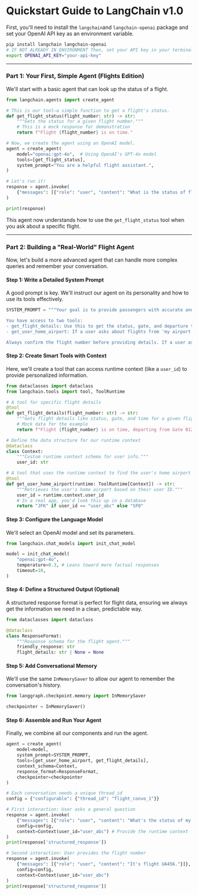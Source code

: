 # Quickstart Guide to LangChain v1.0

First, you'll need to install the `langchain`and `langchain-openai` package and set your OpenAI API key as an environment variable.

```bash
pip install langchain langchain-openai
# IF NOT ALREADY IN ENVIRONMENT Then, set your API key in your terminal
export OPENAI_API_KEY="your-api-key"
```

-----

### **Part 1: Your First, Simple Agent (Flights Edition)**

We'll start with a basic agent that can look up the status of a flight.

```python
from langchain.agents import create_agent

# This is our tool—a simple function to get a flight's status.
def get_flight_status(flight_number: str) -> str:
    """Gets the status for a given flight number."""
    # This is a mock response for demonstration
    return f"Flight {flight_number} is on time."

# Now, we create the agent using an OpenAI model.
agent = create_agent(
    model="openai:gpt-4o",  # Using OpenAI's GPT-4o model
    tools=[get_flight_status],
    system_prompt="You are a helpful flight assistant.",
)

# Let's run it!
response = agent.invoke(
    {"messages": [{"role": "user", "content": "What is the status of flight AA123?"}]}
)

print(response)
```

This agent now understands how to use the `get_flight_status` tool when you ask about a specific flight.

-----

### **Part 2: Building a "Real-World" Flight Agent** 

Now, let's build a more advanced agent that can handle more complex queries and remember your conversation.

#### **Step 1: Write a Detailed System Prompt**

A good prompt is key. We'll instruct our agent on its personality and how to use its tools effectively.

```python
SYSTEM_PROMPT = """Your goal is to provide passengers with accurate and helpful flight information. You should be professional, but with a friendly and slightly witty tone.

You have access to two tools:
- get_flight_details: Use this to get the status, gate, and departure time for a specific flight number.
- get_user_home_airport: If a user asks about flights from 'my airport' or 'home', use this to find their registered home airport.

Always confirm the flight number before providing details. If a user asks a general question, use their home airport to provide relevant examples."""
```

#### **Step 2: Create Smart Tools with Context**

Here, we'll create a tool that can access runtime context (like a `user_id`) to provide personalized information.

```python
from dataclasses import dataclass
from langchain.tools import tool, ToolRuntime

# A tool for specific flight details
@tool
def get_flight_details(flight_number: str) -> str:
    """Gets flight details like status, gate, and time for a given flight number."""
    # Mock data for the example
    return f"Flight {flight_number} is on time, departing from Gate B12 at 8:45 PM."

# Define the data structure for our runtime context
@dataclass
class Context:
    """Custom runtime context schema for user info."""
    user_id: str

# A tool that uses the runtime context to find the user's home airport
@tool
def get_user_home_airport(runtime: ToolRuntime[Context]) -> str:
    """Retrieves the user's home airport based on their user ID."""
    user_id = runtime.context.user_id
    # In a real app, you'd look this up in a database
    return "JFK" if user_id == "user_abc" else "SFO"
```

#### **Step 3: Configure the Language Model**

We'll select an OpenAI model and set its parameters.

```python
from langchain.chat_models import init_chat_model

model = init_chat_model(
    "openai:gpt-4o",
    temperature=0.3, # Leans toward more factual responses
    timeout=10,
)
```

#### **Step 4: Define a Structured Output (Optional)**

A structured response format is perfect for flight data, ensuring we always get the information we need in a clean, predictable way.

```python
from dataclasses import dataclass

@dataclass
class ResponseFormat:
    """Response schema for the flight agent."""
    friendly_response: str
    flight_details: str | None = None
```

#### **Step 5: Add Conversational Memory**

We'll use the same `InMemorySaver` to allow our agent to remember the conversation's history.

```python
from langgraph.checkpoint.memory import InMemorySaver

checkpointer = InMemorySaver()
```

#### **Step 6: Assemble and Run Your Agent**

Finally, we combine all our components and run the agent.

```python
agent = create_agent(
    model=model,
    system_prompt=SYSTEM_PROMPT,
    tools=[get_user_home_airport, get_flight_details],
    context_schema=Context,
    response_format=ResponseFormat,
    checkpointer=checkpointer
)

# Each conversation needs a unique thread_id
config = {"configurable": {"thread_id": "flight_convo_1"}}

# First interaction: User asks a general question
response = agent.invoke(
    {"messages": [{"role": "user", "content": "What's the status of my flight home today?"}]},
    config=config,
    context=Context(user_id="user_abc") # Provide the runtime context
)
print(response['structured_response'])

# Second interaction: User provides the flight number
response = agent.invoke(
    {"messages": [{"role": "user", "content": "It's flight UA456."}]},
    config=config,
    context=Context(user_id="user_abc")
)
print(response['structured_response'])
```